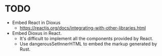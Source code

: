 # TODO

* Embed React in Dioxus
	* https://reactjs.org/docs/integrating-with-other-libraries.html
* Embed Dioxus in React.
	* It's difficult to implement all the components provided by React.
	* Use dangerousSetInnerHTML to embed the markup generated by Rust.
